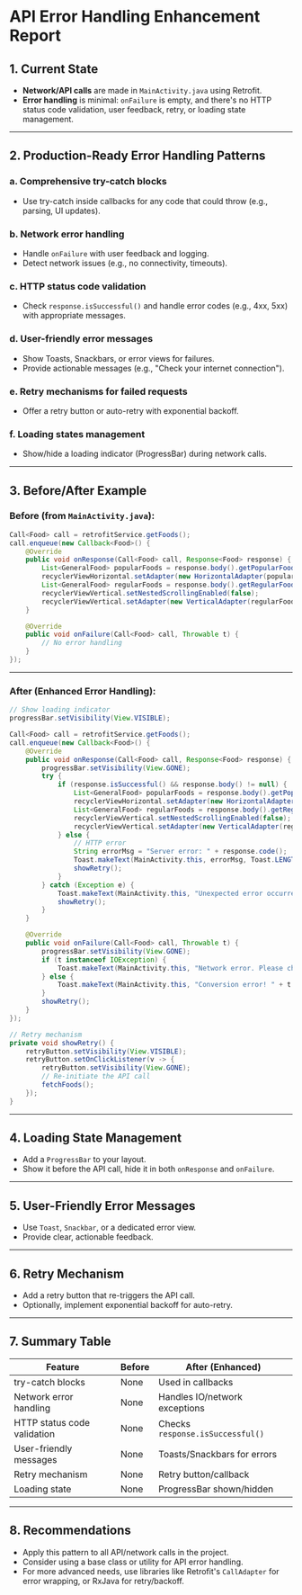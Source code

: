 # API Error Handling Enhancement Report

## 1. Current State

- **Network/API calls** are made in `MainActivity.java` using Retrofit.
- **Error handling** is minimal: `onFailure` is empty, and there's no HTTP status code validation, user feedback, retry, or loading state management.

---

## 2. Production-Ready Error Handling Patterns

### a. Comprehensive try-catch blocks
- Use try-catch inside callbacks for any code that could throw (e.g., parsing, UI updates).

### b. Network error handling
- Handle `onFailure` with user feedback and logging.
- Detect network issues (e.g., no connectivity, timeouts).

### c. HTTP status code validation
- Check `response.isSuccessful()` and handle error codes (e.g., 4xx, 5xx) with appropriate messages.

### d. User-friendly error messages
- Show Toasts, Snackbars, or error views for failures.
- Provide actionable messages (e.g., "Check your internet connection").

### e. Retry mechanisms for failed requests
- Offer a retry button or auto-retry with exponential backoff.

### f. Loading states management
- Show/hide a loading indicator (ProgressBar) during network calls.

---

## 3. Before/After Example

### **Before** (from `MainActivity.java`):

```java
Call<Food> call = retrofitService.getFoods();
call.enqueue(new Callback<Food>() {
    @Override
    public void onResponse(Call<Food> call, Response<Food> response) {
        List<GeneralFood> popularFoods = response.body().getPopularFood();
        recyclerViewHorizontal.setAdapter(new HorizontalAdapter(popularFoods, R.layout.recyclerview_horizontal, MainActivity.this));
        List<GeneralFood> regularFoods = response.body().getRegularFood();
        recyclerViewVertical.setNestedScrollingEnabled(false);
        recyclerViewVertical.setAdapter(new VerticalAdapter(regularFoods, R.layout.recyclerview_vertical, getApplicationContext()));
    }

    @Override
    public void onFailure(Call<Food> call, Throwable t) {
        // No error handling
    }
});
```

---

### **After** (Enhanced Error Handling):

```java
// Show loading indicator
progressBar.setVisibility(View.VISIBLE);

Call<Food> call = retrofitService.getFoods();
call.enqueue(new Callback<Food>() {
    @Override
    public void onResponse(Call<Food> call, Response<Food> response) {
        progressBar.setVisibility(View.GONE);
        try {
            if (response.isSuccessful() && response.body() != null) {
                List<GeneralFood> popularFoods = response.body().getPopularFood();
                recyclerViewHorizontal.setAdapter(new HorizontalAdapter(popularFoods, R.layout.recyclerview_horizontal, MainActivity.this));
                List<GeneralFood> regularFoods = response.body().getRegularFood();
                recyclerViewVertical.setNestedScrollingEnabled(false);
                recyclerViewVertical.setAdapter(new VerticalAdapter(regularFoods, R.layout.recyclerview_vertical, getApplicationContext()));
            } else {
                // HTTP error
                String errorMsg = "Server error: " + response.code();
                Toast.makeText(MainActivity.this, errorMsg, Toast.LENGTH_LONG).show();
                showRetry();
            }
        } catch (Exception e) {
            Toast.makeText(MainActivity.this, "Unexpected error occurred.", Toast.LENGTH_LONG).show();
            showRetry();
        }
    }

    @Override
    public void onFailure(Call<Food> call, Throwable t) {
        progressBar.setVisibility(View.GONE);
        if (t instanceof IOException) {
            Toast.makeText(MainActivity.this, "Network error. Please check your connection.", Toast.LENGTH_LONG).show();
        } else {
            Toast.makeText(MainActivity.this, "Conversion error! " + t.getMessage(), Toast.LENGTH_LONG).show();
        }
        showRetry();
    }
});

// Retry mechanism
private void showRetry() {
    retryButton.setVisibility(View.VISIBLE);
    retryButton.setOnClickListener(v -> {
        retryButton.setVisibility(View.GONE);
        // Re-initiate the API call
        fetchFoods();
    });
}
```

---

## 4. Loading State Management

- Add a `ProgressBar` to your layout.
- Show it before the API call, hide it in both `onResponse` and `onFailure`.

---

## 5. User-Friendly Error Messages

- Use `Toast`, `Snackbar`, or a dedicated error view.
- Provide clear, actionable feedback.

---

## 6. Retry Mechanism

- Add a retry button that re-triggers the API call.
- Optionally, implement exponential backoff for auto-retry.

---

## 7. Summary Table

| Feature                     | Before                | After (Enhanced)                |
|-----------------------------|-----------------------|---------------------------------|
| try-catch blocks            | None                  | Used in callbacks               |
| Network error handling      | None                  | Handles IO/network exceptions   |
| HTTP status code validation | None                  | Checks `response.isSuccessful()`|
| User-friendly messages      | None                  | Toasts/Snackbars for errors     |
| Retry mechanism             | None                  | Retry button/callback           |
| Loading state               | None                  | ProgressBar shown/hidden        |

---

## 8. Recommendations

- Apply this pattern to all API/network calls in the project.
- Consider using a base class or utility for API error handling.
- For more advanced needs, use libraries like Retrofit's `CallAdapter` for error wrapping, or RxJava for retry/backoff. 